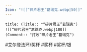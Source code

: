 ```yaml
---
Icon: "![[“碎片君王”葛瑞克.webp|50]]"
---
```

```ad-common-silver-trophy
title: (Title:: "“碎片君王”葛瑞克")
![[“碎片君王”葛瑞克.webp|100]]
(Comment:: "打败“碎片君王”葛瑞克")
```

#艾尔登法环/奖杯 #奖杯 #奖杯/银